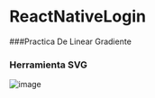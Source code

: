 # ReactNativeLogin

###Practica De Linear Gradiente
### Herramienta SVG
![image](https://user-images.githubusercontent.com/66761042/156452745-346b1800-e09e-4d6c-a363-b9a1854ddda3.png)
